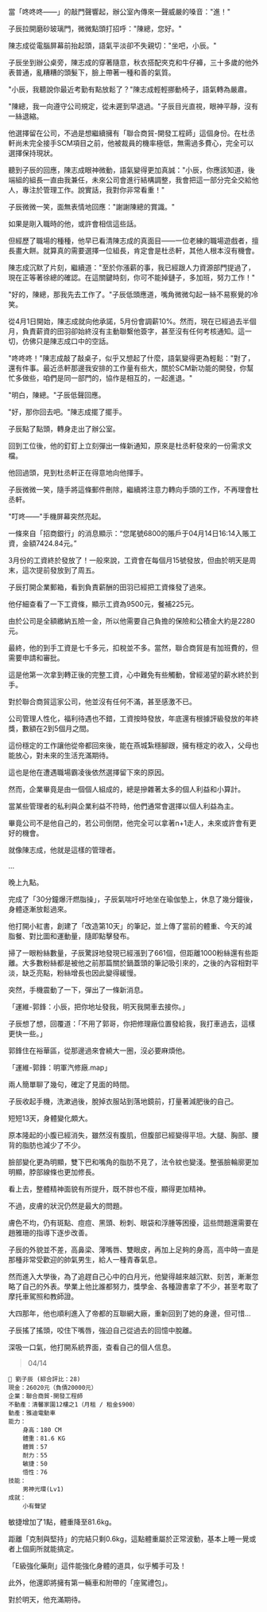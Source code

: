 當「咚咚咚——」的敲門聲響起，辦公室內傳來一聲威嚴的嗓音："進！"

子辰拉開磨砂玻璃門，微微點頭打招呼："陳總，您好。"

陳志成從電腦屏幕前抬起頭，語氣平淡卻不失親切："坐吧，小辰。"

子辰坐到辦公桌旁，陳志成的穿著隨意，秋衣搭配夾克和牛仔褲，三十多歲的他外表普通，亂糟糟的頭髮下，臉上帶著一種和善的氣質。

"小辰，我聽說你最近考勤有點放鬆了？"陳志成輕輕挪動椅子，語氣轉為嚴肅。

"陳總，我一向遵守公司規定，從未遲到早退過。"子辰目光直視，眼神平靜，沒有一絲退縮。

他選擇留在公司，不過是想繼續擁有「聯合商貿-開發工程師」這個身份。在杜丞軒尚未完全接手SCM項目之前，他被裁員的機率極低，無需過多費心，完全可以選擇保持現狀。

聽到子辰的回應，陳志成眼神微動，語氣變得更加真誠："小辰，你應該知道，後端組的組長一直由我兼任，未來公司會進行結構調整，我會把這一部分完全交給他人，專注於管理工作。說實話，我對你非常看重！"

子辰微微一笑，面無表情地回應："謝謝陳總的賞識。"

如果是剛入職時的他，或許會相信這些話。

但經歷了職場的種種，他早已看清陳志成的真面目——一位老練的職場遊戲者，擅長畫大餅。就算真的需要選擇一位組長，肯定會是杜丞軒，其他人根本沒有機會。

陳志成沉默了片刻，繼續道："至於你漲薪的事，我已經跟人力資源部門提過了，現在正等著徐總的確認。在這關鍵時刻，你可不能掉鏈子，多加班，努力工作！"

"好的，陳總，那我先去工作了。"子辰低頭應道，嘴角微微勾起一絲不易察覺的冷笑。

從4月1日開始，陳志成就向他承諾，5月份會調薪10%。然而，現在已經過去半個月，負責薪資的田羽卻始終沒有主動聯繫他簽字，甚至沒有任何考核通知。這一切，仿佛只是陳志成口中的空話。

"咚咚咚！"陳志成敲了敲桌子，似乎又想起了什麼，語氣變得更為輕鬆："對了，還有件事。最近丞軒那邊我安排的工作量有些大，關於SCM新功能的開發，你幫忙多做些，咱們是同一部門的，協作是相互的，一起進退。"

"明白，陳總。"子辰低聲回應。

"好，那你回去吧。"陳志成擺了擺手。

子辰點了點頭，轉身走出了辦公室。

回到工位後，他的釘釘上立刻彈出一條新通知，原來是杜丞軒發來的一份需求文檔。

他回過頭，見到杜丞軒正在得意地向他揮手。

子辰微微一笑，隨手將這條郵件刪除，繼續將注意力轉向手頭的工作，不再理會杜丞軒。

"叮咚——"手機屏幕突然亮起。

一條來自「招商銀行」的消息顯示：“您尾號6800的賬戶于04月14日16:14入賬工資，金額7424.84元。”

3月份的工資終於發放了！一般來說，工資會在每個月15號發放，但由於明天是周末，這次提前發放到了周五。

子辰打開企業郵箱，看到負責薪酬的田羽已經把工資條發了過來。

他仔細查看了一下工資條，顯示工資為9500元，餐補225元。

由於公司是全額繳納五險一金，所以他需要自己負擔的保險和公積金大約是2280元。

最終，他的到手工資是七千多元，扣稅並不多。當然，聯合商貿是有加班費的，但需要申請和審批。

這是他第一次拿到轉正後的完整工資，心中難免有些觸動，曾經渴望的薪水終於到手。

對於聯合商貿這家公司，他並沒有任何不滿，甚至感激不已。

公司管理人性化，福利待遇也不錯，工資按時發放，年底還有根據評級發放的年終獎，數額在2到5個月之間。

這份穩定的工作讓他從帝都回來後，能在燕城紮穩腳跟，擁有穩定的收入，父母也能放心，對未來的生活充滿期待。

這也是他在遭遇職場霸凌後依然選擇留下來的原因。

然而，企業畢竟是由一個個人組成的，總是摻雜著太多的個人利益和小算計。

當某些管理者的私利與企業利益不符時，他們通常會選擇以個人利益為主。

畢竟公司不是他自己的，若公司倒閉，他完全可以拿著n+1走人，未來或許會有更好的機會。

就像陳志成，他就是這樣的管理者。

...

晚上九點。

完成了「30分鐘爆汗燃脂操」，子辰氣喘吁吁地坐在瑜伽墊上，休息了幾分鐘後，身體逐漸放鬆過來。

他打開小紅書，創建了「改造第10天」的筆記，並上傳了當前的體重、今天的減脂餐、對比圖和運動量，隨即點擊發布。

掃了一眼粉絲數量，子辰驚訝地發現已經漲到了661個，但距離1000粉絲還有些距離。大多數粉絲都是被他之前那篇關於鍋蓋頭的筆記吸引來的，之後的內容相對平淡，缺乏亮點，粉絲增長也因此變得緩慢。

突然，手機震動了一下，彈出了一條新消息。

「運維-郭鋒：小辰，把你地址發我，明天我開車去接你。」

子辰想了想，回覆道：「不用了郭哥，你把修理廠位置發給我，我打車過去，這樣更快一些。」

郭鋒住在裕華區，從那邊過來會繞大一圈，沒必要麻煩他。

「運維-郭鋒：明軍汽修廠.map」

兩人簡單聊了幾句，確定了見面的時間。

子辰收起手機，洗漱過後，脫掉衣服站到落地鏡前，打量著減肥後的自己。

短短13天，身體變化頗大。

原本隆起的小腹已經消失，雖然沒有腹肌，但腹部已經變得平坦。大腿、胸部、腰背的脂肪也減少了不少。

臉部變化更為明顯，雙下巴和嘴角的脂肪不見了，法令紋也變淺。整張臉輪廓更加明顯，脖部線條也更加修長。

看上去，整體精神面貌有所提升，既不胖也不瘦，顯得更加精神。

不過，皮膚的狀況仍然是最大的問題。

膚色不均，仍有斑點、痘痘、黑頭、粉刺、眼袋和浮腫等困擾，這些問題還需要在趙雅珊的指導下逐步改善。

子辰的外貌並不差，高鼻梁、薄嘴唇、雙眼皮，再加上足夠的身高，高中時一直是那種非常受歡迎的帥氣男生，給人一種青春氣息。

然而進入大學後，為了追趕自己心中的白月光，他變得越來越沉默、刻苦，漸漸忽略了自己的外表。學業上他比誰都努力，獎學金、各種證書拿了不少，甚至考取了摩托車駕照和教師證。

大四那年，他也順利進入了帝都的互聯網大廠，重新回到了她的身邊，但可惜…

子辰搖了搖頭，咬住下嘴唇，強迫自己從過去的回憶中脫離。

深吸一口氣，他打開系統界面，查看自己的個人信息。

> 04/14
```
📰 劉子辰 (綜合評比：28)  
現金：26020元（負債20000元）  
企業：聯合商貿-開發工程師  
不動產：清馨家園12樓之1（月租 / 租金$900）  
動產：雅迪電動車  
能力：  
    身高：180 CM  
    體重：81.6 KG  
    體質：57  
    耐力：55  
    敏捷：50  
    悟性：76  
技能：  
    男神光環(Lv1)  
成就：  
    小有聲望  
```

敏捷增加了1點，體重降至81.6kg。

距離「克制與堅持」的完結只剩0.6kg，這點體重屬於正常波動，基本上睡一覺或者上個廁所就能搞定。

「E級強化藥劑」這件能強化身體的道具，似乎觸手可及！

此外，他還即將擁有第一輛車和附帶的「座駕禮包」。

對於明天，他充滿期待。

